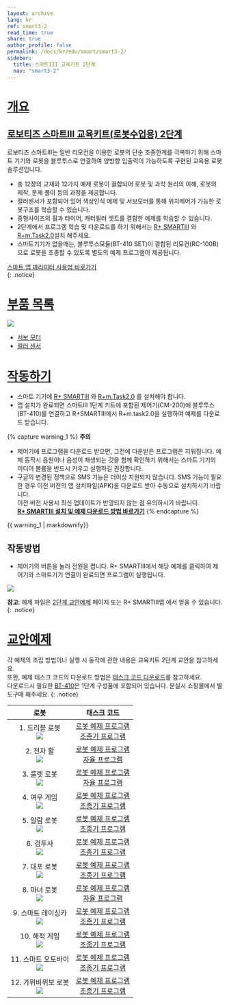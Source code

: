 ```yaml
---
layout: archive
lang: kr
ref: smart3-2
read_time: true
share: true
author_profile: false
permalink: /docs/kr/edu/smart/smart3-2/
sidebar:
  title: 스마트III 교육키트 2단계
  nav: "smart3-2"
---
```


# [개요](#개요)

## [로보티즈 스마트III 교육키트(로봇수업용) 2단계](#로보티즈-스마트iii-교육키트로봇수업용-2단계)

로보티즈 스마트III는 일반 리모컨을 이용한 로봇의 단순 조종한계를 극복하기 위해 스마트 기기와 로봇을 블루투스로 연결하여 양방향 입출력이 가능하도록 구현된 교육용 로봇 솔루션입니다.  
- 총 12장의 교재와 12가지 예제 로봇이 결합되어 로봇 및 과학 원리의 이해, 로봇의 제작, 문제 풀이 등의 과정을 제공합니다.  
- 컬러센서가 포함되어 있어 색상인식 예제 및 서보모터를 통해 위치제어가 가능한 로봇구조를 학습할 수 있습니다.  
- 중형사이즈의 휠과 타이어, 캐터필러 셋트를 결합한 예제를 학습할 수 있습니다.  
- 2단계에서 프로그램 학습 및 다운로드를 하기 위해서는 [R+ SMARTIII] 와 [R+m.Task2.0]설치 해주세요.  
- 스마트기기가 없을때는, 블루투스모듈(BT-410 SET)이 결합된 리모컨(RC-100B)으로 로봇을 조종할 수 있도록 별도의 예제 프로그램이 제공됩니다.

[스마트 앱 파라미터 사용법 바로가기]  
{: .notice}

# [부품 목록](#부품-목록)

 ![](/assets/images/edu/smart/smart3-2_e-manual.jpg)

 - [서보 모터]
 - [컬러 센서]

# [작동하기](#작동하기)

- 스마트 기기에 [R+ SMARTIII] 와 [R+m.Task2.0] 를 설치해야 합니다.
- 앱 설치가 완료되면 스마트III 1단계 키트에 포함된 제어기(CM-200)에 블루투스(BT-410)를 연결하고 R+SMARTIII에서 R+m.task2.0을 실행하여 예제를 다운로드 받습니다.

{% capture warning_1 %}
 **주의**   
 - 제어기에 프로그램을 다운로드 받으면, 그전에 다운받은 프로그램은 지워집니다. 예제 동작시 음원이나 음성이 재생되는 것을 함께 확인하기 위해서는 스마트 기기의 미디어 볼륨을 반드시 키우고 실행하길 권장합니다.  
 - 구글의 변경된 정책으로 SMS 기능은 더이상 지원되지 않습니다.
 SMS 기능이 필요한 경우 이전 버전의 앱 설치파일(APK)을 다운로드 받아 수동으로 설치하시기 바랍니다.  
 이전 버전 사용시 최신 업데이트가 반영되지 않는 점 유의하시기 바랍니다.  
 **[R+ SMARTIII 설치 및 예제 다운로드 방법 바로가기](/docs/kr/software/mobile_app/rplussmart/#r-smart-다운로드설치)**
{% endcapture %}
<div class ="notice--warning">{{ warning_1 | markdownify}}</div>

## 작동방법
- 제어기의 버튼을 눌러 전원을 켭니다. R+ SMARTIII에서 해당 예제를 클릭하여 제어기와 스마트기기 연결이 완료되면 프로그램이 실행됩니다.

 ![](/assets/images/edu/smart/cm_200_7.jpg)

**참고**: 예제 파일은 [2단계 교안예제] 페이지 또는 R+ SMARTIII앱 에서 얻을 수 있습니다.
{: .notice}

# [교안예제](#교안예제)

각 예제의 조립 방법이나 실행 시 동작에 관한 내용은 교육키트 2단계 교안을 참고하세요.  
또한, 예제 태스크 코드의 다운로드 방법은 [태스크 코드 다운로드]를 참고하세요.  
다운로드시 필요한 [BT-410]은 1단계 구성품에 포함되어 있습니다. 분실시 쇼핑몰에서 별도구매 해주세요.
{: .notice}


|                                        로봇                                         |                                                        태스크 코드                                                         |
|:-----------------------------------------------------------------------------------:|:--------------------------------------------------------------------------------------------------------------------------:|
|   1. 드리블 로봇<br />![](/assets/images/edu/smart/1_smartiii_l2_dribble_bot.png)   |     [로봇 예제 프로그램][01_smart3_L2_Dribble_Bot_kr.tskx]<br />[조종기 프로그램][03_smart3_L2_Dribble_Bot_RC_kr.tskx]     |
|    2. 전자 활<br />![](/assets/images/edu/smart/1_smartiii_l2_electric_bow.png)     |     [로봇 예제 프로그램][01_smart3_L2_Electric_Bow_kr.tskx]<br />[자율 프로그램][03_smart3_L2_Electric_Bow_AI_kr.tskx]     |
|   3. 룰렛 로봇<br />![](/assets/images/edu/smart/1_smartiii_l2_roulette_dart.png)   |    [로봇 예제 프로그램][01_smart3_L2_Roulette_Dart_kr.tskx]<br />[자율 프로그램][03_smart3_L2_Roulette_Dart_AI_kr.tskx]    |
|     4. 여우 게임<br />![](/assets/images/edu/smart/1_smartiii_l2_fox_game.png)      |        [로봇 예제 프로그램][01_smart3_L2_Fox_Game_kr.tskx]<br />[조종기 프로그램][03_smart3_L2_Fox_Game_RC_kr.tskx]        |
|    5. 알람 로봇<br />![](/assets/images/edu/smart/1_smartiii_l2_alarm_clock.png)    |     [로봇 예제 프로그램][01_smart3_L2_Alarm_Clock_kr.tskx]<br />[조종기 프로그램][03_smart3_L2_Alarm_Clock_RC_kr.tskx]     |
|      6. 검투사<br />![](/assets/images/edu/smart/1_smartiii_l2_gladiator.png)       |       [로봇 예제 프로그램][01_smart3_L2_Gladiator_kr.tskx]<br />[조종기 프로그램][03_smart3_L2_Gladiator_RC_kr.tskx]       |
|       7. 대포 로봇<br />![](/assets/images/edu/smart/1_smartiii_l2_tank.png)        |            [로봇 예제 프로그램][01_smart3_L2_Tank_kr.tskx]<br />[조종기 프로그램][03_smart3_L2_Tank_RC_kr.tskx]            |
|   8. 마녀 로봇<br />![](/assets/images/edu/smart/1_smartiii_l2_talking_witch.png)   |    [로봇 예제 프로그램][01_smart3_L2_Talking_Witch_kr.tskx]<br />[자율 프로그램][03_smart3_L2_Talking_Witch_AI_kr.tskx]    |
| 9. 스마트 레이싱카<br />![](/assets/images/edu/smart/1_smartiii_l2_racing_car.png)  |      [로봇 예제 프로그램][01_smart3_L2_Racing_Car_kr.tskx]<br />[조종기 프로그램][03_smart3_L2_Racing_Car_RC_kr.tskx]      |
| 10. 해적 게임<br />![](/assets/images/edu/smart/1_smartiii_l2_pirate_roulette.png)  | [로봇 예제 프로그램][01_smart3_L2_Pirate_Roulette_kr.tskx]<br />[조종기 프로그램][03_smart3_L2_Pirate_Roulette_RC_kr.tskx] |
| 11. 스마트 오토바이<br />![](/assets/images/edu/smart/1_smartiii_l2_trans_bike.png) |      [로봇 예제 프로그램][01_smart3_L2_Trans_Bike_kr.tskx]<br />[조종기 프로그램][03_smart3_L2_Trans_Bike_RC_kr.tskx]      |
| 12. 가위바위보 로봇<br />![](/assets/images/edu/smart/1_smartiii_l2_robot_hand.png) |      [로봇 예제 프로그램][01_smart3_L2_Robot_Hand_kr.tskx]<br />[조종기 프로그램][03_smart3_L2_Robot_Hand_RC_kr.tskx]      |


[스마트 앱 파라미터 사용법 바로가기]: /docs/kr/software/rplus1/task/task_misc/#스마트앱-파라미터
[서보 모터]: /docs/kr/parts/motor/servo_motor/
[컬러 센서]: /docs/kr/parts/sensor/cs-10/
[R+ SMARTIII 설치 및 예제 다운로드 방법 바로가기]: /docs/kr/software/mobile_app/rplussmart/#r-smart-다운로드설치
[2단계 교안예제]: #교안예제
[R+ SMARTIII]: /docs/kr/software/mobile_app/rplussmart/
[R+m.Task2.0]: /docs/kr/software/rplus_mobile/mtask20/
[태스크 코드 다운로드]: /docs/kr/faq/download_task_code/
[BT-410]: /docs/kr/parts/communication/bt-410/
[01_smart3_L2_Dribble_Bot_kr.tskx]: http://www.robotis.com/service/download.php?no=1061
[03_smart3_L2_Dribble_Bot_RC_kr.tskx]: http://www.robotis.com/service/download.php?no=1073
[01_smart3_L2_Electric_Bow_kr.tskx]: http://www.robotis.com/service/download.php?no=1062
[03_smart3_L2_Electric_Bow_AI_kr.tskx]: http://www.robotis.com/service/download.php?no=1074
[01_smart3_L2_Roulette_Dart_kr.tskx]: http://www.robotis.com/service/download.php?no=1068
[03_smart3_L2_Roulette_Dart_AI_kr.tskx]: http://www.robotis.com/service/download.php?no=1080
[01_smart3_L2_Fox_Game_kr.tskx]: http://www.robotis.com/service/download.php?no=1063
[03_smart3_L2_Fox_Game_RC_kr.tskx]: http://www.robotis.com/service/download.php?no=1075
[01_smart3_L2_Alarm_Clock_kr.tskx]: http://www.robotis.com/service/download.php?no=1060
[03_smart3_L2_Alarm_Clock_RC_kr.tskx]: http://www.robotis.com/service/download.php?no=1072
[01_smart3_L2_Gladiator_kr.tskx]: http://www.robotis.com/service/download.php?no=1064
[03_smart3_L2_Gladiator_RC_kr.tskx]: http://www.robotis.com/service/download.php?no=1076
[01_smart3_L2_Tank_kr.tskx]: http://www.robotis.com/service/download.php?no=1070
[03_smart3_L2_Tank_RC_kr.tskx]: http://www.robotis.com/service/download.php?no=1082
[01_smart3_L2_Talking_Witch_kr.tskx]: http://www.robotis.com/service/download.php?no=1069
[03_smart3_L2_Talking_Witch_AI_kr.tskx]: http://www.robotis.com/service/download.php?no=1081
[01_smart3_L2_Racing_Car_kr.tskx]: http://www.robotis.com/service/download.php?no=1066
[03_smart3_L2_Racing_Car_RC_kr.tskx]: http://www.robotis.com/service/download.php?no=1078
[01_smart3_L2_Pirate_Roulette_kr.tskx]: http://www.robotis.com/service/download.php?no=1065
[03_smart3_L2_Pirate_Roulette_RC_kr.tskx]: http://www.robotis.com/service/download.php?no=1077
[01_smart3_L2_Trans_Bike_kr.tskx]: http://www.robotis.com/service/download.php?no=1071
[03_smart3_L2_Trans_Bike_RC_kr.tskx]: http://www.robotis.com/service/download.php?no=1083
[01_smart3_L2_Robot_Hand_kr.tskx]: http://www.robotis.com/service/download.php?no=1067
[03_smart3_L2_Robot_Hand_RC_kr.tskx]: http://www.robotis.com/service/download.php?no=1079
